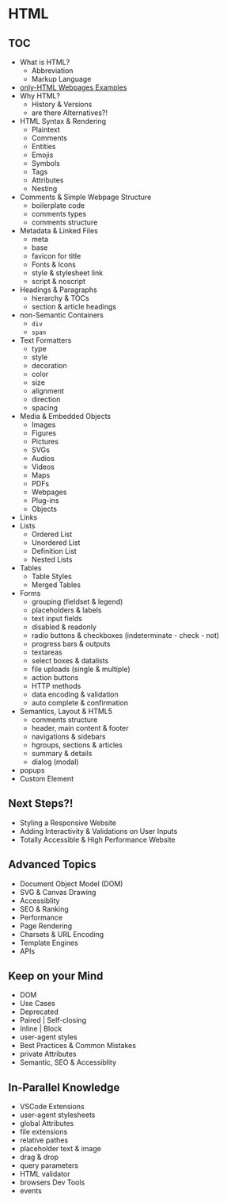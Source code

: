 # HTML

## TOC
- What is HTML?
  - Abbreviation
  - Markup Language
- [only-HTML Webpages Examples]()
- Why HTML?
  - History & Versions
  - are there Alternatives?!
- HTML Syntax & Rendering
  - Plaintext
  - Comments
  - Entities
  - Emojis
  - Symbols
  - Tags
  - Attributes
  - Nesting
- Comments & Simple Webpage Structure
  - boilerplate code
  - comments types
  - comments structure
- Metadata & Linked Files
  - meta
  - base
  - favicon for title
  - Fonts & Icons
  - style & stylesheet link
  - script & noscript
- Headings & Paragraphs
  - hierarchy & TOCs
  - section & article headings
- non-Semantic Containers
  - `div`
  - `span`
- Text Formatters
  - type
  - style
  - decoration
  - color
  - size
  - alignment
  - direction
  - spacing
- Media & Embedded Objects
  - Images
  - Figures
  - Pictures
  - SVGs
  - Audios
  - Videos
  - Maps
  - PDFs
  - Webpages
  - Plug-ins
  - Objects
- Links
- Lists
  - Ordered List
  - Unordered List
  - Definition List
  - Nested Lists
- Tables
  - Table Styles
  - Merged Tables
- Forms
  - grouping (fieldset & legend)
  - placeholders & labels
  - text input fields
  - disabled & readonly
  - radio buttons & checkboxes (indeterminate - check - not)
  - progress bars & outputs
  - textareas
  - select boxes & datalists
  - file uploads (single & multiple)
  - action buttons
  - HTTP methods
  - data encoding & validation
  - auto complete & confirmation
- Semantics, Layout & HTML5
  - comments structure
  - header, main content & footer
  - navigations & sidebars
  - hgroups, sections & articles
  - summary & details
  - dialog (modal)
- popups
- Custom Element

## Next Steps?!
- Styling a Responsive Website
- Adding Interactivity & Validations on User Inputs
- Totally Accessible & High Performance Website

## Advanced Topics
- Document Object Model (DOM)
- SVG & Canvas Drawing
- Accessiblity
- SEO & Ranking
- Performance
- Page Rendering
- Charsets & URL Encoding
- Template Engines
- APIs

## Keep on your Mind
- DOM
- Use Cases
- Deprecated
- Paired | Self-closing
- Inline | Block
- user-agent styles
- Best Practices & Common Mistakes
- private Attributes
- Semantic, SEO & Accessiblity

## In-Parallel Knowledge
- VSCode Extensions
- user-agent stylesheets
- global Attributes
- file extensions
- relative pathes
- placeholder text & image
- drag & drop
- query parameters
- HTML validator
- browsers Dev Tools
- events